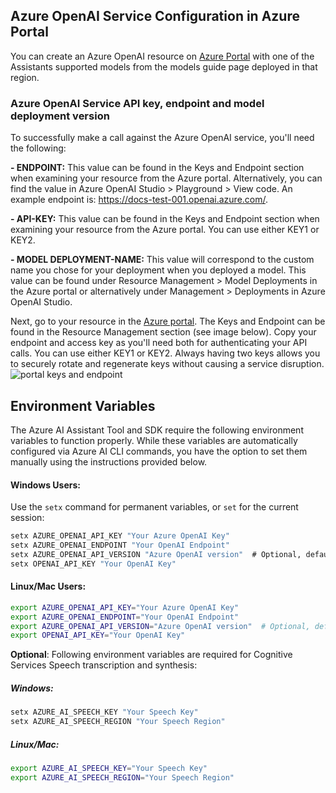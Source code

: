 
## Azure OpenAI Service Configuration in Azure Portal

You can create an Azure OpenAI resource on [Azure Portal](https://ms.portal.azure.com) with one of the Assistants supported models from the models guide page deployed in that region.

### Azure OpenAI Service API key, endpoint and model deployment version

To successfully make a call against the Azure OpenAI service, you'll need the following:

**- ENDPOINT:** This value can be found in the Keys and Endpoint section when examining your resource from the Azure portal. Alternatively, you can find the value in Azure OpenAI Studio > Playground > View code. An example endpoint is: https://docs-test-001.openai.azure.com/.

**- API-KEY:** This value can be found in the Keys and Endpoint section when examining your resource from the Azure portal. You can use either KEY1 or KEY2.

**- MODEL DEPLOYMENT-NAME:** This value will correspond to the custom name you chose for your deployment when you deployed a model. This value can be found under Resource Management > Model Deployments in the Azure portal or alternatively under Management > Deployments in Azure OpenAI Studio.

Next, go to your resource in the [Azure portal](https://ms.portal.azure.com/#home). The Keys and Endpoint can be found in the Resource Management section (see image below). Copy your endpoint and access key as you'll need both for authenticating your API calls. You can use either KEY1 or KEY2. Always having two keys allows you to securely rotate and regenerate keys without causing a service disruption.
![portal keys and endpoint](https://github.com/Azure-Samples/azureai-assistant-tool/assets/118226126/b4ddbbba-1b91-4525-b05d-b9673dd6e143)


## Environment Variables

The Azure AI Assistant Tool and SDK require the following environment variables to function properly. While these variables are automatically configured via Azure AI CLI commands, you have the option to set them manually using the instructions provided below.

#### Windows Users:

Use the `setx` command for permanent variables, or `set` for the current session:

```cmd
setx AZURE_OPENAI_API_KEY "Your Azure OpenAI Key"
setx AZURE_OPENAI_ENDPOINT "Your OpenAI Endpoint"
setx AZURE_OPENAI_API_VERSION "Azure OpenAI version"  # Optional, default is `2024-02-15-preview`
setx OPENAI_API_KEY "Your OpenAI Key"
```

#### Linux/Mac Users:

```bash
export AZURE_OPENAI_API_KEY="Your Azure OpenAI Key"
export AZURE_OPENAI_ENDPOINT="Your OpenAI Endpoint"
export AZURE_OPENAI_API_VERSION="Azure OpenAI version"  # Optional, default is `2024-02-15-preview`
export OPENAI_API_KEY="Your OpenAI Key"
```

**Optional**: Following environment variables are required for Cognitive Services Speech transcription and synthesis:

##### Windows:

```cmd
setx AZURE_AI_SPEECH_KEY "Your Speech Key"
setx AZURE_AI_SPEECH_REGION "Your Speech Region"
```

##### Linux/Mac:

```bash
export AZURE_AI_SPEECH_KEY="Your Speech Key"
export AZURE_AI_SPEECH_REGION="Your Speech Region"
```
